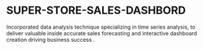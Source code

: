 # SUPER-STORE-SALES-DASHBORD
Incorporated data analysis technique specializing in time series analysis, to deliver valuable inside accurate sales forecasting and interactive dashboard creation driving business success .
